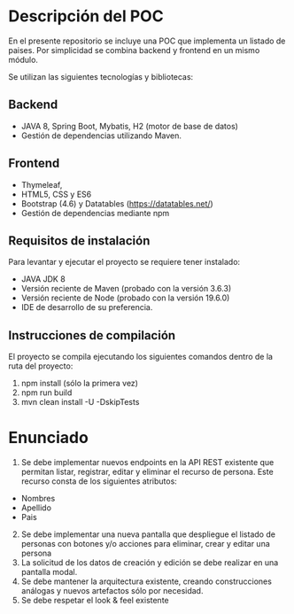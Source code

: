 # Descripción del POC

En el presente repositorio se incluye una POC que implementa un listado de paises. Por simplicidad se combina backend y frontend en un mismo módulo. 

Se utilizan las siguientes tecnologías y bibliotecas:

## Backend 
- JAVA 8, Spring Boot, Mybatis, H2 (motor de base de datos)
- Gestión de dependencias utilizando Maven.

## Frontend
- Thymeleaf, 
- HTML5, CSS y ES6 
- Bootstrap (4.6) y Datatables (https://datatables.net/)
- Gestión de dependencias mediante npm

## Requisitos de instalación

Para levantar y ejecutar el proyecto se requiere tener instalado:

- JAVA JDK 8
- Versión reciente de Maven (probado con la versión 3.6.3)
- Versión reciente de Node (probado con la versión 19.6.0)
- IDE de desarrollo de su preferencia.

## Instrucciones de compilación

El proyecto se compila ejecutando los siguientes comandos dentro de la ruta del proyecto:

1) npm install (sólo la primera vez)
2) npm run build
3) mvn clean install -U -DskipTests

# Enunciado

1) Se debe implementar nuevos endpoints en la API REST existente que permitan listar, registrar, editar y eliminar el recurso de persona. Este recurso consta de los siguientes atributos:

- Nombres
- Apellido
- Pais
 
2) Se debe implementar una nueva pantalla que despliegue el listado de personas con botones y/o acciones para eliminar, crear y editar una persona
3) La solicitud de los datos de creación y edición se debe realizar en una pantalla modal.  
4) Se debe mantener la arquitectura existente, creando construcciones análogas y nuevos artefactos sólo por necesidad.
5) Se debe respetar el look & feel existente








